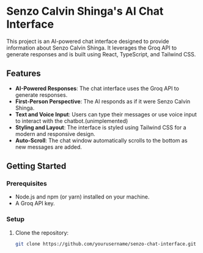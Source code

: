 # Senzo Calvin Shinga's AI Chat Interface

This project is an AI-powered chat interface designed to provide information about Senzo Calvin Shinga. It leverages the Groq API to generate responses and is built using React, TypeScript, and Tailwind CSS.

## Features

- **AI-Powered Responses**: The chat interface uses the Groq API to generate responses.
- **First-Person Perspective**: The AI responds as if it were Senzo Calvin Shinga.
- **Text and Voice Input**: Users can type their messages or use voice input to interact with the chatbot.(unimplemented)
- **Styling and Layout**: The interface is styled using Tailwind CSS for a modern and responsive design.
- **Auto-Scroll**: The chat window automatically scrolls to the bottom as new messages are added.

## Getting Started

### Prerequisites

- Node.js and npm (or yarn) installed on your machine.
- A Groq API key.

### Setup

1. Clone the repository:
   ```bash
   git clone https://github.com/yourusername/senzo-chat-interface.git